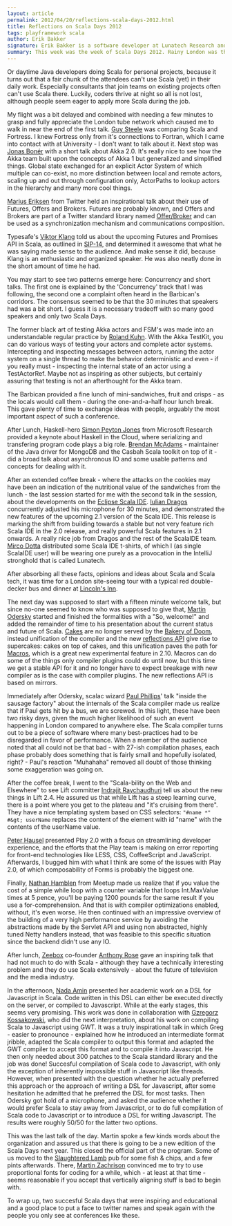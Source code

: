 ```yaml
---
layout: article
permalink: 2012/04/20/reflections-scala-days-2012.html
title: Reflections on Scala Days 2012
tags: playframework scala
author: Erik Bakker
signature: Erik Bakker is a software developer at Lunatech Research and co-author of the book ‘Play for Scala’
summary: This week was the week of Scala Days 2012. Rainy London was the stage for almost two full days of Scala talks, discussions, meets and greets with the people you know mostly by their Twitter name and chats with other Scala developers.
---
```



Or daytime Java developers doing Scala for personal projects, because it turns out that a fair chunk of the attendees can't use Scala (yet) in their daily work. Especially consultants that join teams on existing projects often can't use Scala there. Luckily, coders thrive at night so all is not lost, although people seem eager to apply more Scala during the job.

My flight was a bit delayed and combined with needing a few minutes to grasp and fully appreciate the London tube network which caused me to walk in near the end of the first talk. [Guy Steele](http://en.wikipedia.org/wiki/Guy_L._Steele,_Jr.) was comparing Scala and Fortress. I knew Fortress only from it's connections to Fortran, which I came into contact with at University - I don't want to talk about it. Next stop was [Jonas Bonér](https://twitter.com/#!/jboner) with a short talk about Akka 2.0. It's really nice to see how the Akka team built upon the concepts of Akka 1 but generalized and simplified things. Global state exchanged for an explicit Actor System of which multiple can co-exist, no more distinction between local and remote actors, scaling up and out through configuration only, ActorPaths to lookup actors in the hierarchy and many more cool things.

[Marius Eriksen](https://twitter.com/#!/marius) from Twitter held an inspirational talk about their use of Futures, Offers and Brokers. Futures are probably known, and Offers and Brokers are part of a Twitter standard library named [Offer/Broker](http://twitter.github.com/effectivescala/#Twitter's%20standard%20libraries-Offer/Broker) and can be used as a synchronization mechanism and communications composition.

Typesafe's [Viktor Klang](https://twitter.com/#!/viktorklang) told us about the upcoming Futures and Promises API in Scala, as outlined in [SIP-14](http://docs.scala-lang.org/sips/pending/futures-promises.html), and determined it awesome that what he was saying made sense to the audience. And make sense it did, because Klang is an enthusiastic and organized speaker. He was also neatly done in the short amount of time he had.

You may start to see two patterns emerge here: Concurrency and short talks. The first one is explained by the 'Concurrency' track that I was following, the second one a complaint often heard in the Barbican's corridors. The consensus seemed to be that the 30 minutes that speakers had was a bit short. I guess it is a necessary tradeoff with so many good speakers and only two Scala Days.

The former black art of testing Akka actors and FSM's was made into an understandable regular practice by [Roland Kuhn](https://twitter.com/#!/rolandkuhn). With the Akka TestKit, you can do various ways of testing your actors and complete actor systems. Intercepting and inspecting messages between actors, running the actor system on a single thread to make the behavior deterministic and even - if you really must - inspecting the internal state of an actor using a TestActorRef. Maybe not as inspiring as other subjects, but certainly assuring that testing is not an afterthought for the Akka team.

The Barbican provided a fine lunch of mini-sandwiches, fruit and crisps - as the locals would call them - during the one-and-a-half hour lunch break. This gave plenty of time to exchange ideas with people, arguably the most important aspect of such a conference.

After Lunch, Haskell-hero [Simon Peyton Jones](http://research.microsoft.com/en-us/people/simonpj/) from Microsoft Research provided a keynote about Haskell in the Cloud, where serializing and transfering program code plays a big role. [Brendan McAdams](https://twitter.com/#!/RIT) - maintainer of the Java driver for MongoDB and the Casbah Scala toolkit on top of it - did a broad talk about asynchronous IO and some usable patterns and concepts for dealing with it.

After an extended coffee break - where the attacks on the cookies may have been an indication of the nutritional value of the sandwiches from the lunch - the last session started for me with the second talk in the session, about the developments on the [Eclipse Scala IDE](http://scala-ide.org/). [Iulian Dragos](https://twitter.com/#!/jaguarul) concurrently adjusted his microphone for 30 minutes, and demonstrated the new features of the upcoming 2.1 version of the Scala IDE. This release is marking the shift from building towards a stable but not very feature rich Scala IDE in the 2.0 release, and really powerful Scala features in 2.1 onwards. A really nice job from Dragos and the rest of the ScalaIDE team. [Mirco Dotta](https://twitter.com/#!/mircodotta) distributed some Scala IDE t-shirts, of which I (as single ScalaIDE user) will be wearing one purely as a provocation in the IntelliJ stronghold that is called Lunatech.

After absorbing all these facts, opinions and ideas about Scala and Scala tech, it was time for a London site-seeing tour with a typical red double-decker bus and dinner at [Lincoln's Inn](http://www.lincolnsinn.org.uk/).

The next day was supposed to start with a fifteen minute welcome talk, but since no-one seemed to know who was supposed to give that, [Martin Odersky](https://twitter.com/#!/odersky) started and finished the formalities with a "So, welcome!" and added the remainder of time to his presentation about the current status and future of Scala. [Cakes](http://jonasboner.com/2008/10/06/real-world-scala-dependency-injection-di/) are no longer served by the [Bakery of Doom](http://stackoverflow.com/a/7861070/59174), instead unification of the compiler and the new [reflections API](http://alots.wordpress.com/2012/03/06/getting-into-the-new-scalas-2-10-reflection-api/) give rise to supercakes: cakes on top of cakes, and this unification paves the path for [Macros](http://docs.scala-lang.org/sips/pending/self-cleaning-macros.html), which is a great new experimental feature in 2.10. Macros can do some of the things only compiler plugins could do until now, but this time we get a stable API for it and no longer have to expect breakage with new compiler as is the case with compiler plugins. The new reflections API is based on mirrors.

Immediately after Odersky, scalac wizard [Paul Phillips](https://twitter.com/#!/extempore2)' talk "inside the sausage factory" about the internals of the Scala compiler made us realize that if Paul gets hit by a bus, we are screwed. In this light, these have been two risky days, given the much higher likelihood of such an event happening in London compared to anywhere else. The Scala compiler turns out to be a piece of software where many best-practices had to be disregarded in favor of performance. When a member of the audience noted that all could not be that bad - with 27-ish compilation phases, each phase probably does something that is fairly small and hopefully isolated, right? - Paul's reaction "Muhahaha" removed all doubt of those thinking some exaggeration was going on.

After the coffee break, I went to the "Scala-bility on the Web and Elsewhere" to see Lift committer [Indrajit Raychaudhuri](https://twitter.com/#!/indrajitr) tell us about the new things in Lift 2.4. He assured us that while Lift has a steep learning curve, there is a point where you get to the plateau and "it's cruising from there". They have a nice templating system based on CSS selectors: `"#name *" #&gt; userName` replaces the content of the element with id "name" with the contents of the userName value.

[Peter Hausel](https://twitter.com/#!/pk11) presented Play 2.0 with a focus on streamlining developer experience, and the efforts that the Play team is making on error reporting for front-end technologies like LESS, CSS, CoffeeScript and JavaScript. Afterwards, I bugged him with what I think are some of the issues with Play 2.0, of which composability of Forms is probably the biggest one.

Finally, [Nathan Hamblen](https://twitter.com/#!/n8han) from Meetup made us realize that if you value the cost of a simple while loop with a counter variable that loops Int.MaxValue times at 5 pence, you'll be paying 1200 pounds for the same result if you use a for-comprehension. And that is with compiler optimizations enabled, without, it's even worse. He then continued with an impressive overview of the building of a very high performance service by avoiding the abstractions made by the Servlet API and using non abstracted, highly tuned Netty handlers instead, that was feasible to this specific situation since the backend didn't use any IO.

After lunch, [Zeebox](http://zeebox.com/) co-founder [Anthony Rose](https://twitter.com/#!/anthonyrose) gave an inspiring talk that had not much to do with Scala - although they have a technically interesting problem and they do use Scala extensively - about the future of television and the media industry. 

In the afternoon, [Nada Amin](https://twitter.com/#!/nadamin) presented her academic work on a DSL for Javascript in Scala. Code written in this DSL can either be executed directly on the server, or compiled to Javascript. While at the early stages, this seems very promising. This work was done in collaboration with [Gzregorz Kossakowski](https://twitter.com/#!/gkossakowski), who did the next interpretation, about his work on compiling Scala to Javascript using GWT. It was a truly inspirational talk in which Greg - easier to pronounce - explained how he introduced an intermediate format jribble, adapted the Scala compiler to output this format and adapted the GWT compiler to accept this format and to compile it into Javascript. He then only needed about 300 patches to the Scala standard library and the job was done! Succesful compilation of Scala code to Javascript, with only the exception of inherently impossible stuff in Javascript like threads. However, when presented with the question whether he actually preferred this approach or the approach of writing a DSL for Javascript, after some hesitation he admitted that he preferred the DSL for most tasks. Then Odersky got hold of a microphone, and asked the audience whether it would prefer Scala to stay away from Javascript, or to do full compilation of Scala code to Javascript or to introduce a DSL for writing Javascript. The results were roughly 50/50 for the latter two options.

This was the last talk of the day. Martin spoke a few kinds words about the organization and assured us that there is going to be a new edition of the Scala Days next year. This closed the official part of the program. Some of us moved to the [Slaughtered Lamb](http://www.theslaughteredlambpub.com/) pub for some fish &amp; chips, and a few pints afterwards. There, [Martin Zachrison](https://twitter.com/#!/@cyberzac) convinced me to try to use proportional fonts for coding for a while, which - at least at that time - seems reasonable if you accept that vertically aligning stuff is bad to begin with.

To wrap up, two succesful Scala days that were inspiring and educational and a good place to put a face to twitter names and speak again with the people you only see at conferences like these.
